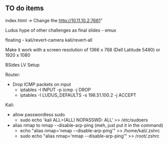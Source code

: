 ## TO do items

index.html -> Change the http://10.11.10.2:7681"

Ludus hype of other challenges as final slides - emux


floating - kali/revert-camera
kali/revert-all

Make it work with a screen resolution of 1366 x 768 (Dell Latitude 5480) or 1920 x 1080









BSides LV Setup

Router:

- Drop ICMP packets on input
    - iptables -I INPUT -p icmp -j DROP
    - iptables -I LUDUS_DEFAULTS -s 198.51.100.2 -j ACCEPT

Kali:
- allow passwordless sudo
    - sudo echo 'kali ALL=(ALL) NOPASSWD: ALL' >> /etc/sudoers
- alias nmap to nmap --disable-arp-ping (meh, just put it in the command)
    - echo "alias nmap='nmap --disable-arp-ping'" >> /home/kali/.zshrc
    - sudo echo "alias nmap='nmap --disable-arp-ping'" >> /root/.zshrc
